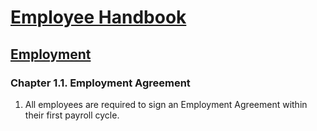 # [Employee Handbook](../index.md)

## [Employment](index.md)

### Chapter 1.1. Employment Agreement

1. All employees are required to sign an Employment Agreement within their first payroll cycle.
